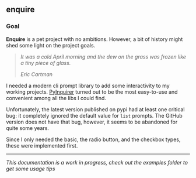 ## enquire

### Goal

**Enquire** is a pet project with no ambitions. However, a bit of history might shed some light on the project goals.

> _It was a cold April morning and the dew on the grass was frozen like a tiny piece of glass._
> 
> _Eric Cartman_

I needed a modern cli prompt library to add some interactivity to my working projects.
[PyInquirer](https://github.com/CITGuru/PyInquirer) turned out to be the most easy-to-use 
and convenient among all the libs I could find.

Unfortunately, the latest version published on pypi had at least one critical bug: it completely ignored
the default value for `list` prompts. The GitHub version does not have that bug, however, it seems to be
abandoned for quite some years.

Since I only needed the basic, the radio button, and the checkbox types, these were implemented first.

---

_This documentation is a work in progress, check out the examples folder to get some usage tips_
